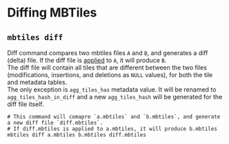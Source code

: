 # Diffing MBTiles

## `mbtiles diff`

Diff command compares two mbtiles files `A` and `B`, and generates a diff (delta) file.
If the diff file is [applied](mbtiles-copy.md#mbtiles-apply-patch) to `A`, it will produce `B`.  
The diff file will contain all tiles that are different between the two files
(modifications, insertions, and deletions as `NULL` values), for both the tile and metadata tables.  
The only exception is `agg_tiles_has` metadata value. It will be renamed to `agg_tiles_hash_in_diff` and a
new `agg_tiles_hash` will be generated for the diff file itself.

```shell
# This command will comapre `a.mbtiles` and `b.mbtiles`, and generate a new diff file `diff.mbtiles`.
# If diff.mbtiles is applied to a.mbtiles, it will produce b.mbtiles 
mbtiles diff a.mbtiles b.mbtiles diff.mbtiles
```
